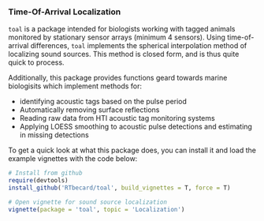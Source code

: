 ### Time-Of-Arrival Localization

`toal` is a package intended for biologists working with tagged animals monitored by stationary sensor arrays (minimum 4 sensors).
Using time-of-arrival differences, `toal` implements the spherical interpolation method of localizing sound sources.
This method is closed form, and is thus quite quick to process.

Additionally, this package provides functions geard towards marine biologisits which implement methods for:
- identifying acoustic tags based on the pulse period
- Automatically removing surface reflections
- Reading raw data from HTI acoustic tag monitoring systems
- Applying LOESS smoothing to acoustic pulse detections and estimating in missing detections

To get a quick look at what this package does, you can install it and load the example vignettes with the code below:

```r
# Install from github
require(devtools)
install_github('RTbecard/toal', build_vignettes = T, force = T)

# Open vignette for sound source localization
vignette(package = 'toal', topic = 'Localization')
```
